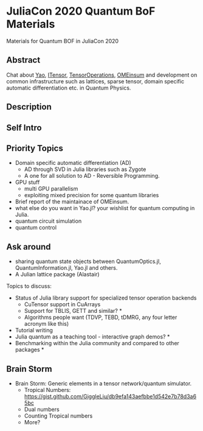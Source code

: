 # JuliaCon 2020 Quantum BoF Materials
Materials for Quantum BOF in JuliaCon 2020

## Abstract

Chat about [Yao](http://yaoquantum.org/), [ITensor](https://github.com/ITensor/ITensors.jl), [TensorOperations](https://github.com/Jutho/TensorOperations.jl), [OMEinsum](https://github.com/under-Peter/OMEinsum.jl) and development on common infrastructure such as lattices, sparse tensor, domain specific automatic differentiation etc. in Quantum Physics.

## Description

## Self Intro

## Priority Topics
- Domain specific automatic differentiation (AD)
  * AD through SVD in Julia libraries such as Zygote
  * A one for all solution to AD - Reversible Programming.
- GPU stuff
  * multi GPU parallelism
  * exploiting mixed precision for some quantum libraries
- Brief report of the maintainace of OMEinsum.
- what else do you want in Yao.jl? your wishlist for quantum computing in Julia.
- quantum circuit simulation
- quantum control 

## Ask around
- sharing quantum state objects between QuantumOptics.jl, QuantumInformation.jl, Yao.jl and others.
- A Julian lattice package (Alastair)

Topics to discuss:

- Status of Julia library support for specialized tensor operation backends
  * CuTensor support in CuArrays
  * Support for TBLIS, GETT and similar? *
  * Algorithms people want (TDVP, TEBD, tDMRG, any four letter acronym like this)
- Tutorial writing
- Julia quantum as a teaching tool - interactive graph demos? *
- Benchmarking within the Julia community and compared to other packages *

## Brain Storm 
- Brain Storm: Generic elements in a tensor network/quantum simulator.
  * Tropical Numbers: https://gist.github.com/GiggleLiu/db9efa143aefbbe1d542e7b78d3a65bc
  * Dual numbers
  * Counting Tropical numbers
  * More?

